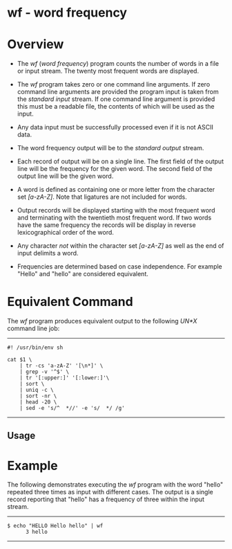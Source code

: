 wf - word frequency
===================

# Overview

* The *wf* (_word frequency_) program counts the number of words in a
file or input stream.  The twenty most frequent words are displayed.

* The *wf* program takes zero or one command line arguments.  If zero
command line arguments are provided the program input is taken from the
_standard input_ stream.  If one command line argument is provided this
must be a readable file, the contents of which will be used as the input.

* Any data input must be successfully processed even if it is not ASCII
data.

* The word frequency output will be to the _standard output_ stream.

* Each record of output will be on a single line.  The first field of
the output line will be the frequency for the given word.  The second
field of the output line will be the given word.

* A word is defined as containing one or more letter from the character
set _[a-zA-Z]_.  Note that ligatures are not included for words.

* Output records will be displayed starting with the most frequent word
and terminating with the twentieth most frequent word.  If two words have
the same frequency the records will be display in reverse lexicographical
order of the word.

* Any character *not* within the character set _[a-zA-Z]_ as well as
the end of input delimits a word.

* Frequencies are determined based on case independence.  For example
"Hello" and "hello" are considered equivalent.

# Equivalent Command

The *wf* program produces equivalent output to the following _UN*X_ command
line job:

---

```shell
#! /usr/bin/env sh

cat $1 \
    | tr -cs 'a-zA-Z' '[\n*]' \
    | grep -v '^$' \
    | tr '[:upper:]' '[:lower:]'\
    | sort \
    | uniq -c \
    | sort -nr \
    | head -20 \
    | sed -e 's/^  *//' -e 's/  */ /g'
```

---

Usage
-----

# Example

The following demonstrates executing the *wf* program with the word
"hello" repeated three times as input with different cases.  The output
is a single record reporting that "hello" has a frequency of three within
the input stream.

---

```shell
$ echo "HELLO Hello hello" | wf
      3 hello
```

---
